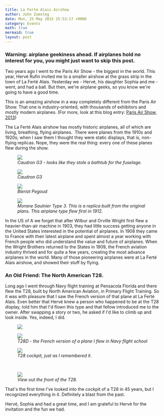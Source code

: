 ```yaml
---
title: La Ferté Alais Airshow
author: John Zumsteg
date: Mon, 25 May 2015 15:53:17 +0000
category: Events
math: true
mermaid: true
layout: post
---
```

<h3>Warning: airplane geekiness ahead. If airplanes hold no interest for you, you might just want to skip this post.</h3>
Two years ago I went to the Paris Air Show - the biggest in the world. This year, Hervé Rufin invited me to a smaller airshow at the grass strip in the town of La Ferté Alais. Yesterday we - Hervé, his daughter Sophia and me - went, and had a ball. But then, we're airplane geeks, so you know we're going to have a good time.

This is an amazing airshow in a way completely different from the Paris Air Show. That one is industry-oriented, with thousands of exhibitors and mostly modern airplanes. (For more, look at this blog entry: <a href="http://zumsteg.us/?p=561">Paris Air Show, 2013</a>)

The La Ferté Alais airshow has mostly historic airplanes, all of which are living, breathing, flying airplanes.  There were planes from the 1910s and 1920s; when I saw them I thought they were static displays, that is, non-flying replicas. Nope, they were the real thing: every one of these planes flew during the show.

<figure>
	<img src="{{site.url}}/assets/images/2015/05/DSC04834_20150524.jpg"/>
	<figcaption><em>Caudron G3 - looks like they stole a bathtub for the fuselage.</em></figcaption>
</figure>



<figure>
	<img src="{{site.url}}/assets/images/2015/05/DSC04840_20150524.jpg"/>
	<figcaption><em>Caudron G3</em></figcaption>
</figure>



<figure>
	<img src="{{site.url}}/assets/images/2015/05/DSC04838_20150524.jpg"/>
	<figcaption><em>Bleriot Pegoud</em></figcaption>
</figure>



<figure>
	<img src="{{site.url}}/assets/images/2015/05/DSC04827_20150524.jpg"/>
	<figcaption><em>Morane Saulnier Type 3. This is a replica built from the original plans. This airplane type flew first in 1912.</em></figcaption>
</figure>



In the US of A we forget that after Wilbur and Orville Wright first flew a heavier-than-air machine in 1903, they had little success getting anyone in the United States interested in the potential of airplanes. In 1908 they came to France with their latest airplane and spent almost a year working with French people who did understand the value and future of airplanes. When the Wright Brothers returned to the States in 1909, the French aviation industry thrived and for quite a few years, creating the most advance airplanes in the world. Many of those pioneering airplanes were at La Ferté Alais airshow, and showed their stuff by flying.
<h3>An Old Friend: The North American T28.</h3>
Long ago I went through Navy flight training at Pensacola Florida and there flew the T28, built by North American Aviation, in Primary Flight Training. So it was with pleasure that I saw the French version of that plane at La Ferté Alais. Even better that Hervé knew a person who happened to be at the T28 display, told him that I'd flown this type and that fellow introduced me to the owner. After swapping a story or two, he asked if I'd like to climb up and look inside. Yes, indeed, I did.

<figure>
	<img src="{{site.url}}/assets/images/2015/05/photo_20150524-201x300.jpg"/>
	<figcaption></figcaption>
</figure>



<figure>
	<img src="{{site.url}}/assets/images/2015/05/DSC04822_20150524.jpg"/>
	<figcaption><em>T28D - the French version of a plane I flew in Navy flight school</em></figcaption>
</figure>



<figure>
	<img src="{{site.url}}/assets/images/2015/05/DSC04841_20150524.jpg"/>
	<figcaption><em>T28 cockpit, just as I remembered it.</em></figcaption>
</figure>



&nbsp;

<figure>
	<img src="{{site.url}}/assets/images/2015/05/DSC04842_20150524.jpg"/>
	<figcaption><em>View out the front of the T28.</em></figcaption>
</figure>



That's the first time I've looked into the cockpit of a T28 in 45 years, but I recognized everything in it. Definitely a blast from the past.

Hervé, Sophia and had a great time, and I am grateful to Hervé for the invitation and the fun we had.

